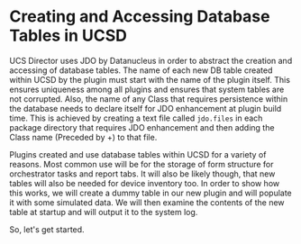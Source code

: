 # Creating and Accessing Database Tables in UCSD

UCS Director uses JDO by Datanucleus in order to abstract the creation and accessing of database tables. The name of each new DB table created within UCSD by the plugin must start with the name of the plugin itself. This ensures uniqueness among all plugins and ensures that system tables are not corrupted. Also, the name of any Class that requires persistence within the database needs to declare itself for JDO enhancement at plugin build time. This is achieved by creating a text file called ```jdo.files``` in each package directory that requires JDO enhancement and then adding the Class name (Preceded by +) to that file.

Plugins created and use database tables within UCSD for a variety of reasons. Most common use will be for the storage of form structure for orchestrator tasks and report tabs. It will also be likely though, that new tables will also be needed for device inventory too. In order to show how this works, we will create a dummy table in our new plugin and will populate it with some simulated data. We will then examine the contents of the new table at startup and will output it to the system log.

So, let's get started.
